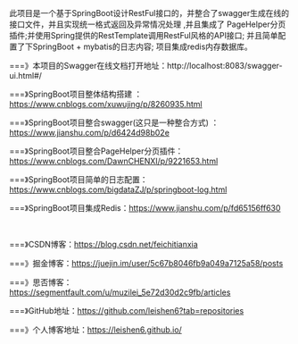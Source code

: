 
此项目是一个基于SpringBoot设计RestFul接口的，并整合了swagger生成在线的接口文件，并且实现统一格式返回及异常情况处理 ,并且集成了
PageHelper分页插件;并使用Spring提供的RestTemplate调用RestFul风格的API接口; 并且简单配置了下SpringBoot + mybatis的日志内容;
项目集成redis内存数据库。


===》本项目的Swagger在线文档打开地址：http://localhost:8083/swagger-ui.html#/


===》SpringBoot项目整体结构搭建 ：https://www.cnblogs.com/xuwujing/p/8260935.html 


===》SpringBoot项目整合swagger(这只是一种整合方式) ：https://www.jianshu.com/p/d6424d98b02e


===》SpringBoot项目整合PageHelper分页插件：https://www.cnblogs.com/DawnCHENXI/p/9221653.html


===》SpringBoot项目简单的日志配置：https://www.cnblogs.com/bigdataZJ/p/springboot-log.html


===》SpringBoot项目集成Redis：https://www.jianshu.com/p/fd65156ff630


<br>

===》CSDN博客：https://blog.csdn.net/feichitianxia 


===》掘金博客：https://juejin.im/user/5c67b8046fb9a049a7125a58/posts


===》思否博客：https://segmentfault.com/u/muzilei_5e72d30d2c9fb/articles


===》GitHub地址：https://github.com/leishen6?tab=repositories 


===》个人博客地址：https://leishen6.github.io/


